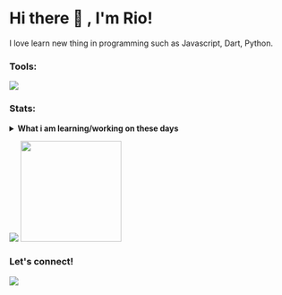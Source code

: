 # Hi there 👋 , I'm Rio!

I love learn new thing in programming such as Javascript, Dart, Python.

### Tools:

<p>
    <img src="https://img.shields.io/badge/Text%20Editor-Visual%20Studio%20Code-blue?&logo=visual%20studio%20code&logoColor=blue" />
</p>

### Stats:

<details>
 <summary><strong>What i am learning/working on these days</strong></summary>
    - 🌱 I’m currently learning Python,SwiftUI and UIKit </br>
    - 👯 I’m looking to collaborate Project. </br>
    - 🤔 I’m looking for help with master of programming. hehe </br>
    - 💬 Ask me about anything.</br>
    - 😄 Pronouns: He/Him </br>
    - ⚡ Fun fact: ... </br>
</details>
<p>
    <img src="https://github-readme-stats.vercel.app/api?username=riomulya&hide=contribs,prs&show_icons=true&hide_border=true&title_color=000" />
    <img src="https://github-readme-stats.vercel.app/api/top-langs/?username=riomulya&layout=compact" height=180 />
</p>

### Let's connect!

<p>
    <a href="https://twitter.com/riomulya75" target="blank"><img src="https://img.shields.io/twitter/follow/riomulya75?style=social" /></a>
</p>
